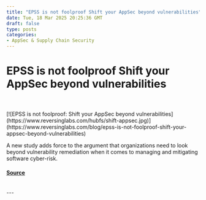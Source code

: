 ```yaml
---
title: "EPSS is not foolproof Shift your AppSec beyond vulnerabilities"
date: Tue, 18 Mar 2025 20:25:36 GMT
draft: false
type: posts
categories: 
- AppSec & Supply Chain Security
---
```

# EPSS is not foolproof Shift your AppSec beyond vulnerabilities

<br/>

<br/>
[![EPSS is not foolproof: Shift your AppSec beyond vulnerabilities](https://www.reversinglabs.com/hubfs/shift-appsec.jpg)](https://www.reversinglabs.com/blog/epss-is-not-foolproof-shift-your-appsec-beyond-vulnerabilities)

A new study adds force to the argument that organizations need to look beyond vulnerability remediation when it comes to managing and mitigating software cyber-risk.

#### [Source](https://www.reversinglabs.com/blog/epss-is-not-foolproof-shift-your-appsec-beyond-vulnerabilities)

<br/>
---
